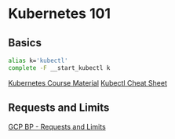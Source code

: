 # Kubernetes 101

## Basics

```sh
alias k='kubectl'
complete -F __start_kubectl k
```

[Kubernetes Course Material](https://github.com/wardviaene/kubernetes-course)
[Kubectl Cheat Sheet](https://kubernetes.io/de/docs/reference/kubectl/cheatsheet/)

## Requests and Limits

[GCP BP - Requests and Limits ](https://cloud.google.com/blog/products/gcp/kubernetes-best-practices-resource-requests-and-limits)
